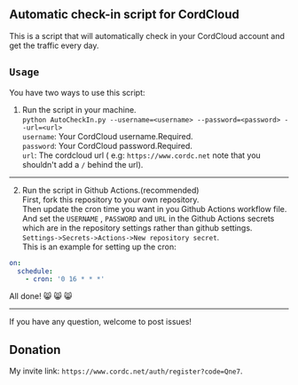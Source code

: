 ## Automatic check-in script for CordCloud

This is a script that will automatically check in your CordCloud account and get the traffic every day.

## `Usage`
You have two ways to use this script:

1. Run the script in your machine.  
`python AutoCheckIn.py --username=<username> --password=<password> --url=<url>`  
`username`: Your CordCloud username.Required.  
`password`: Your CordCloud password.Required.  
`url`: The cordcloud url ( e.g: `https://www.cordc.net` note that you shouldn't add a `/` behind the url).  
***
2. Run the script in Github Actions.(recommended)  
First, fork this repository to your own repository.  
Then update the cron time you want in you Github Actions workflow file.  
And set the `USERNAME` , `PASSWORD` and `URL` in the Github Actions secrets  which are in the repository settings rather than github settings.
`Settings->Secrets->Actions->New repository secret`.  
This is an example for setting up the cron:
```yaml
on:
  schedule:
    - cron: '0 16 * * *'
```
All done! :smile_cat: :smile_cat: :smile_cat:
***

If you have any question, welcome to post issues!

## Donation
My invite link: `https://www.cordc.net/auth/register?code=Qne7`.
